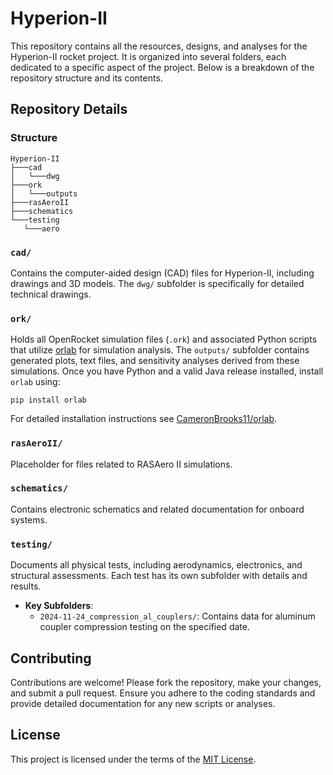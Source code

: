 # Hyperion-II

This repository contains all the resources, designs, and analyses for the Hyperion-II rocket project. It is organized into several folders, each dedicated to a specific aspect of the project. Below is a breakdown of the repository structure and its contents.

## Repository Details

### Structure

```
Hyperion-II
├───cad
│   └───dwg
├───ork
│   └───outputs
├───rasAeroII
├───schematics
└───testing
   └───aero
```

### `cad/`

Contains the computer-aided design (CAD) files for Hyperion-II, including drawings and 3D models. The `dwg/` subfolder is specifically for detailed technical drawings.

### `ork/`

Holds all OpenRocket simulation files (`.ork`) and associated Python scripts that utilize [orlab](https://github.com/CameronBrooks11/orlab) for simulation analysis. The `outputs/` subfolder contains generated plots, text files, and sensitivity analyses derived from these simulations. Once you have Python and a valid Java release installed, install `orlab` using:

```
pip install orlab
```

For detailed installation instructions see [CameronBrooks11/orlab](https://github.com/CameronBrooks11/orlab).

### `rasAeroII/`

Placeholder for files related to RASAero II simulations.

### `schematics/`

Contains electronic schematics and related documentation for onboard systems.

### `testing/`

Documents all physical tests, including aerodynamics, electronics, and structural assessments. Each test has its own subfolder with details and results.

- **Key Subfolders**:
  - `2024-11-24_compression_al_couplers/`: Contains data for aluminum coupler compression testing on the specified date.

## Contributing

Contributions are welcome! Please fork the repository, make your changes, and submit a pull request. Ensure you adhere to the coding standards and provide detailed documentation for any new scripts or analyses.

## License

This project is licensed under the terms of the [MIT License](LICENSE).
